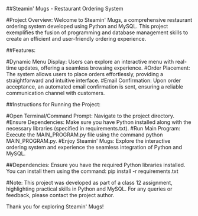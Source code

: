 ##Steamin' Mugs - Restaurant Ordering System

#Project Overview:
Welcome to Steamin' Mugs, a comprehensive restaurant ordering system developed using Python and MySQL. This project exemplifies the fusion of programming and database management skills to create an efficient and user-friendly ordering experience.

##Features:

#Dynamic Menu Display: Users can explore an interactive menu with real-time updates, offering a seamless browsing experience.
#Order Placement: The system allows users to place orders effortlessly, providing a straightforward and intuitive interface.
#Email Confirmation: Upon order acceptance, an automated email confirmation is sent, ensuring a reliable communication channel with customers.

##Instructions for Running the Project:

#Open Terminal/Command Prompt: Navigate to the project directory.
#Ensure Dependencies: Make sure you have Python installed along with the necessary libraries (specified in requirements.txt).
#Run Main Program: Execute the MAIN_PROGRAM.py file using the command python MAIN_PROGRAM.py.
#Enjoy Steamin' Mugs: Explore the interactive ordering system and experience the seamless integration of Python and MySQL.

##Dependencies:
Ensure you have the required Python libraries installed. You can install them using the command:
pip install -r requirements.txt

#Note:
This project was developed as part of a class 12 assignment, highlighting practical skills in Python and MySQL. For any queries or feedback, please contact the project author.

Thank you for exploring Steamin' Mugs!
